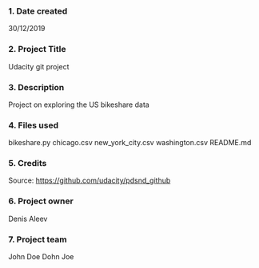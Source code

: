 ### 1. Date created
30/12/2019

### 2. Project Title
Udacity git project

### 3. Description
Project on exploring the US bikeshare data

### 4. Files used
bikeshare.py
chicago.csv
new_york_city.csv
washington.csv
README.md

### 5. Credits
Source: https://github.com/udacity/pdsnd_github

### 6. Project owner
Denis Aleev

### 7. Project team
John Doe
Dohn Joe


